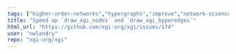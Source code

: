 ```yaml
---
tags: ["higher-order-networks","hypergraphs","improve","network-science"]
title: "Speed up `draw_xgi_nodes` and `draw_xgi_hyperedges`"
html_url: "https://github.com/xgi-org/xgi/issues/174"
user: "nwlandry"
repo: "xgi-org/xgi"
---
```


